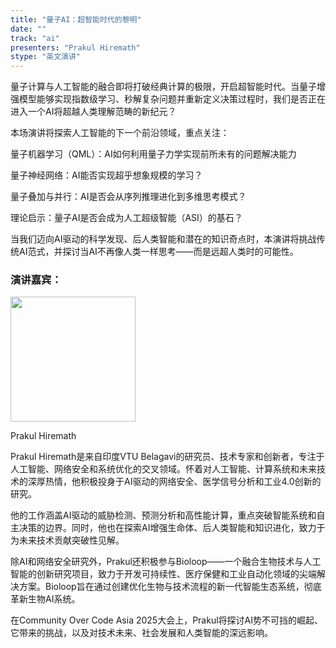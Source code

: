 ```yaml
---
title: "量子AI：超智能时代的黎明"
date: ""
track: "ai"
presenters: "Prakul Hiremath"
stype: "英文演讲"
---
```


量子计算与人工智能的融合即将打破经典计算的极限，开启超智能时代。当量子增强模型能够实现指数级学习、秒解复杂问题并重新定义决策过程时，我们是否正在进入一个AI将超越人类理解范畴的新纪元？

本场演讲将探索人工智能的下一个前沿领域，重点关注：

量子机器学习（QML）：AI如何利用量子力学实现前所未有的问题解决能力

量子神经网络：AI能否实现超乎想象规模的学习？

量子叠加与并行：AI是否会从序列推理进化到多维思考模式？

理论启示：量子AI是否会成为人工超级智能（ASI）的基石？

当我们迈向AI驱动的科学发现、后人类智能和潜在的知识奇点时，本演讲将挑战传统AI范式，并探讨当AI不再像人类一样思考——而是远超人类时的可能性。

### 演讲嘉宾：

<img src="https://sessionize.com/image/3b84-400o400o1-VnMkF2Ra1xL5q3kNqcDE4W.jpg" width="200" /><br/>

Prakul Hiremath

Prakul Hiremath是来自印度VTU Belagavi的研究员、技术专家和创新者，专注于人工智能、网络安全和系统优化的交叉领域。怀着对人工智能、计算系统和未来技术的深厚热情，他积极投身于AI驱动的网络安全、医学信号分析和工业4.0创新的研究。

他的工作涵盖AI驱动的威胁检测、预测分析和高性能计算，重点突破智能系统和自主决策的边界。同时，他也在探索AI增强生命体、后人类智能和知识进化，致力于为未来技术贡献突破性见解。

除AI和网络安全研究外，Prakul还积极参与Bioloop——一个融合生物技术与人工智能的创新研究项目，致力于开发可持续性、医疗保健和工业自动化领域的尖端解决方案。Bioloop旨在通过创建优化生物与技术流程的新一代智能生态系统，彻底革新生物AI系统。

在Community Over Code Asia 2025大会上，Prakul将探讨AI势不可挡的崛起、它带来的挑战，以及对技术未来、社会发展和人类智能的深远影响。